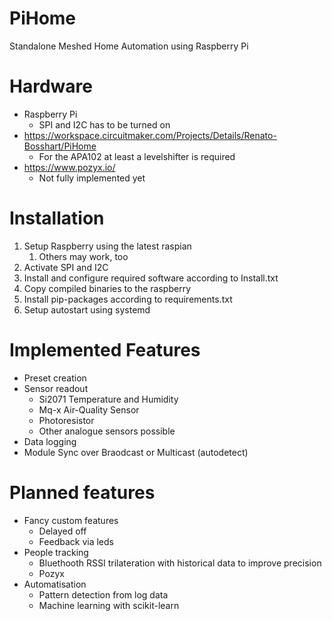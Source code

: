 # PiHome
Standalone Meshed Home Automation using Raspberry Pi

# Hardware
* Raspberry Pi
	* SPI and I2C has to be turned on
* https://workspace.circuitmaker.com/Projects/Details/Renato-Bosshart/PiHome
	* For the APA102 at least a levelshifter is required
* https://www.pozyx.io/
	* Not fully implemented yet

# Installation
1. Setup Raspberry using the latest raspian
	1. Others may work, too
2. Activate SPI and I2C
3. Install and configure required software according to Install.txt
4. Copy compiled binaries to the raspberry
5. Install pip-packages according to requirements.txt
6. Setup autostart using systemd

# Implemented Features
* Preset creation
* Sensor readout
	* Si2071 Temperature and Humidity
	* Mq-x Air-Quality Sensor
	* Photoresistor
	* Other analogue sensors possible
* Data logging
* Module Sync over Braodcast or Multicast (autodetect) 

# Planned features
* Fancy custom features
	* Delayed off
	* Feedback via leds
* People tracking
	* Bluethooth RSSI trilateration with historical data to improve precision
	* Pozyx
* Automatisation
	* Pattern detection from log data
	* Machine learning with scikit-learn